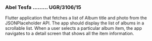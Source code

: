 ### Abel Tesfa ......... UGR/3106/15
Flutter application that fetches a list of Album title and photo from the JSONPlaceholder API. The app should display the list of albums in a scrollable list. When a user selects a particular album item, the app navigates to a detail screen that shows all the item information.

